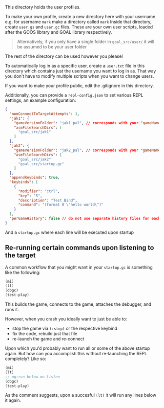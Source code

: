 This directory holds the user profiles.

To make your own profile, create a new directory here with your username.
e.g. for username `mark` make a directory called `mark`
Inside that directory, create `user.gs` and `user.gc` files.
These are your own user scripts, loaded after the GOOS library and GOAL library respectively.

> Alternatively, if you only have a single folder in `goal_src/user/` it will be assumed to be your user folder

The rest of the directory can be used however you please!

To automatically log in as a specific user, create a `user.txt` file in this directory
which contains just the username you want to log in as. That way you don't have to
modify multiple scripts when you want to change users.

If you want to make your profile public, edit the .gitignore in this directory.

Additionally, you can provide a `repl-config.json` to set various REPL settings, an example configuration:
```json
{
  "numConnectToTargetAttempts": 1,
  "jak1": {
    "gameVersionFolder": "jak1_pal", // corresponds with your "gameName" in the decomp config, "jak1" by default
    "asmFileSearchDirs": [
      "goal_src/jak1"
    ]
  },
  "jak2": {
    "gameVersionFolder": "jak2_pal", // corresponds with your "gameName" in the decomp config, "jak2" by default
    "asmFileSearchDirs": [
      "goal_src/jak2"
      "goal_src/startup.gc"
    ]
  },
  "appendKeybinds": true,
  "keybinds": [
    {
      "modifier": "ctrl",
      "key": "S",
      "description": "Test Bind",
      "command": "(format 0 \"hello world\")"
    }
  ],
  "perGameHistory": false // do not use separate history files for each game version
}
```

And a `startup.gc` where each line will be executed upon startup

## Re-running certain commands upon listening to the target

A common workflow that you might want in your `startup.gc` is something like the following:

```clj
(mi)
(lt)
(dbgc)
(test-play)
```

This builds the game, connects to the game, attaches the debugger, and runs it.

However, when you crash you ideally want to just be able to:
- stop the game via `(:stop)` or the respective keybind
- fix the code, rebuild just that file
- re-launch the game and re-connect

Upon which you'd probably want to run all or some of the above startup again.  But how can you accomplish this without re-launching the REPL completely?  Like so:

```clj
(mi)
(lt)
;; og:run-below-on-listen
(dbgc)
(test-play)
```

As the comment suggests, upon a succesful `(lt)` it will run any lines below it again.
